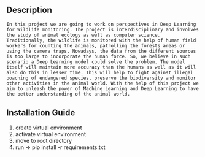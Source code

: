 ## Description
```
In this project we are going to work on perspectives in Deep Learning for Wildlife monitoring. The project is interdisciplinary and involves the study of animal ecology as well as computer science. Traditionally, the wildlife is monitored with the help of human field workers for counting the animals, patrolling the forests areas or using the camera traps. Nowadays, the data from the different sources is too large to incorporate the human force. So, we believe in such scenario a Deep Learning model could solve the problem. The model itself will maintain more accuracy than the humans as well as it will also do this in lesser time. This will help to fight against illegal poaching of endangered species, preserve the biodiversity and monitor other activities in the animal world. With the help of this project we aim to unleash the power of Machine Learning and Deep Learning to have the better understanding of the animal world.
```

## Installation Guide
  1. create virtual environment
  2. activate virtual environment
  3. move to root directory 
  4. run -> pip install -r requirements.txt
